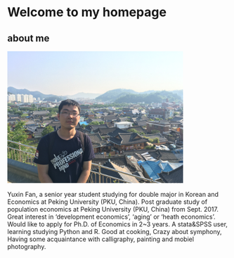 Welcome to my homepage
====
about me
----
<img src="/images/fyxgz.jpg" class="floatpic" width="400" height="300">

   Yuxin Fan, a senior year student studying for double major in Korean and Economics at Peking University (PKU, China). Post graduate study of population economics at Peking University (PKU, China) from Sept. 2017. Great interest in ‘development economics’, ‘aging’ or ‘heath economics’. Would like to apply for Ph.D. of Economics in 2~3 years. A stata&SPSS user, learning studying Python and R.  Good at cooking, Crazy about symphony, Having some acquaintance with calligraphy, painting and mobiel photography.
      



[Korean]:https://www.sfl.pku.edu.cn/
[Economics]:https://www.nsd.pku.edu.cn/
[Peking University (PKU, China))]:https://www.pku.edu.cn/
